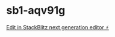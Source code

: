 # sb1-aqv91g

[Edit in StackBlitz next generation editor ⚡️](https://stackblitz.com/~/github.com/akram49000/sb1-aqv91g)